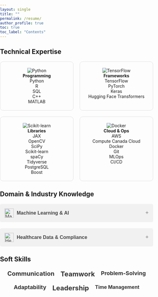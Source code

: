 ```yaml
---
layout: single
title: ""
permalink: /resume/
author_profile: true
toc: true
toc_label: "Contents"
---
```

## Technical Expertise

<div style="display: flex; flex-wrap: wrap; gap: 20px; justify-content: center; margin-top: 20px;">
  <div style="width: 200px; padding: 20px; border: 1px solid #ddd; border-radius: 10px; text-align: center;">
    <img src="https://img.icons8.com/color/48/000000/python.png" alt="Python">
    <h4>Programming</h4>
    <p>
      Python<br>
      R<br>
      SQL<br>
      C++<br>
      MATLAB<br>
    </p>
  </div>
  
  <div style="width: 200px; padding: 20px; border: 1px solid #ddd; border-radius: 10px; text-align: center;">
    <img src="https://img.icons8.com/color/48/000000/tensorflow.png" alt="TensorFlow">
    <h4>Frameworks</h4>
    <p>
      TensorFlow<br>
      PyTorch<br>
      Keras<br>
      Hugging Face Transformers<br>
    </p>
  </div>
  
  <div style="width: 200px; padding: 20px; border: 1px solid #ddd; border-radius: 10px; text-align: center;">
    <img src="https://img.icons8.com/ios/50/000000/scikit-learn.png" alt="Scikit-learn">
    <h4>Libraries</h4>
    <p>
      JAX<br>
      OpenCV<br>
      SciPy<br>
      Scikit-learn<br>
      spaCy<br>
      Tidyverse<br>
      PostgreSQL<br>
      Boost<br>
    </p>
  </div>
  
  <div style="width: 200px; padding: 20px; border: 1px solid #ddd; border-radius: 10px; text-align: center;">
    <img src="https://img.icons8.com/color/48/000000/docker.png" alt="Docker">
    <h4>Cloud & Ops</h4>
    <p>
      AWS<br>
      Compute Canada Cloud<br>
      Docker<br>
      Git<br>
      MLOps<br>
      CI/CD<br>
    </p>
  </div>
</div>

## Domain & Industry Knowledge

<!-- Machine Learning & AI Accordion -->
<div style="max-width: 800px; margin: 20px auto; text-align: left;">
  <button class="accordion">
    <img src="https://img.icons8.com/ios/50/000000/artificial-intelligence.png" alt="Machine Learning Icon" style="height: 30px; margin-right: 10px;">
    <strong>Machine Learning & AI</strong>
  </button>
  <div class="panel">
    <p>In-depth knowledge of various Machine Learning techniques, including both <strong>Supervised</strong> and <strong>Unsupervised Learning</strong>, allowing for the creation of models that can predict outcomes and discover hidden patterns in data. Expertise in <strong>Deep Learning</strong> with advanced models like <strong>Convolutional Neural Networks (CNNs)</strong>, <strong>Recurrent Neural Networks (RNNs)</strong>, <strong>Generative Adversarial Networks (GANs)</strong>, and <strong>Autoencoders</strong>. Proficient in implementing solutions for complex problems in <strong>Natural Language Processing (NLP)</strong> and <strong>Computer Vision</strong>, enabling the extraction of insights from text and image data.</p>
  </div>
</div>

<!-- Healthcare Data & Compliance Accordion -->
<div style="max-width: 800px; margin: 20px auto; text-align: left;">
  <button class="accordion">
    <img src="https://img.icons8.com/ios/50/000000/hospital-room.png" alt="Healthcare Icon" style="height: 30px; margin-right: 10px;">
    <strong>Healthcare Data & Compliance</strong>
  </button>
  <div class="panel">
    <p>Extensive experience working with healthcare data systems like <strong>Electronic Health Records (EHR)</strong> and <strong>Electronic Medical Records (EMR)</strong>, ensuring proper management and integration of patient data. Expertise in <strong>Hospital Information Systems (HIS)</strong> for seamless healthcare operations. Well-versed in industry regulations, including <strong>HIPAA (Health Insurance Portability and Accountability Act)</strong>, <strong>FDA (U.S. Food and Drug Administration)</strong>, and <strong>HL7 (Health Level Seven Standards)</strong>, ensuring compliance in handling sensitive healthcare information. Knowledgeable in the implementation of systems that improve healthcare delivery, protect patient privacy, and meet government standards.</p>
  </div>
</div>

  <style>
    /* Basic Reset */
    body, h4, p {
      margin: 0;
      padding: 0;
    }

    /* Accordion button styles */
    .accordion {
      background-color: #f1f1f1;
      color: #444;
      padding: 15px;
      width: 100%;
      text-align: left;
      border: none;
      outline: none;
      cursor: pointer;
      font-size: 16px;
      transition: 0.4s;
      display: flex;
      align-items: center;
      border-radius: 5px;
    }

    .accordion:hover {
      background-color: #ddd;
    }

    .accordion:after {
      content: '\002B';  /* "+" symbol */
      font-size: 18px;
      color: #777;
      margin-left: auto;
    }

    .accordion.active:after {
      content: "\2212";  /* "−" symbol */
    }

    /* Panel (hidden by default) */
    .panel {
      padding: 15px;
      background-color: #f9f9f9;
      display: none;
      overflow: hidden;
      border-radius: 5px;
      margin-top: 10px;
    }

    /* Style for active accordion (when expanded) */
    .accordion.active + .panel {
      display: block;
    }

    /* Accordion Container */
    .accordion-container {
      max-width: 800px;
      margin: 20px auto;
      text-align: left;
    }

    /* Icon Styles */
    .accordion img {
      height: 30px;
      margin-right: 10px;
    }

    /* Responsive Design */
    @media (max-width: 768px) {
      .accordion {
        font-size: 14px;
      }

      .panel p {
        font-size: 14px;
      }
    }
  </style>

<body>


  <!-- JavaScript for Accordion Toggle -->
  <script>
    // Accordion toggle behavior
    document.querySelectorAll('.accordion').forEach((accordion) => {
      accordion.addEventListener('click', function() {
        this.classList.toggle('active');
        const panel = this.nextElementSibling;
        if (panel.style.display === 'block') {
          panel.style.display = 'none';
        } else {
          panel.style.display = 'block';
        }
      });
    });
  </script>

</body>


## Soft Skills

<div class="skill-cloud">
  <span class="skill-word">Communication</span>
  <span class="skill-word">Teamwork</span>
  <span class="skill-word">Problem-Solving</span>
  <span class="skill-word">Adaptability</span>
  <span class="skill-word">Leadership</span>
  <span class="skill-word">Time Management</span>
</div>

<style>
  .skill-cloud {
    display: flex;
    flex-wrap: wrap;
    justify-content: center;
    gap: 10px;
    font-size: 14px;
  }

  .skill-word {
    font-size: 18px;
    font-weight: bold;
    color: #333;
    padding: 5px;
    transition: transform 0.3s ease;
  }

  .skill-word:hover {
    transform: scale(1.2);
    color: #4CAF50;
  }

  .skill-word:nth-child(1) {
    font-size: 20px;
  }
  .skill-word:nth-child(2) {
    font-size: 22px;
  }
  .skill-word:nth-child(3) {
    font-size: 18px;
  }
  .skill-word:nth-child(4) {
    font-size: 18px;
  }
  .skill-word:nth-child(5) {
    font-size: 22px;
  }
  .skill-word:nth-child(6) {
    font-size: 16px;
  }
</style>
